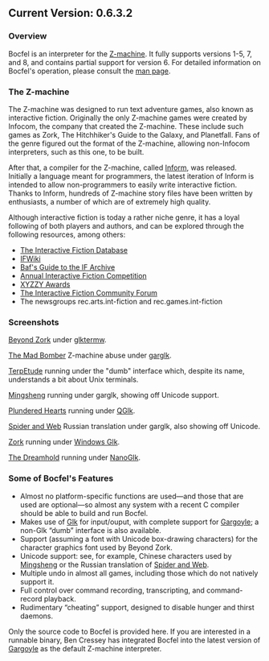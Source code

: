 ## Current Version: 0.6.3.2 ##

### Overview ###

Bocfel is an interpreter for the [Z-machine](http://en.wikipedia.org/wiki/Z-machine).  It fully supports versions 1-5, 7, and 8, and contains partial support for version 6.  For  detailed information on Bocfel's operation, please consult the [man page](http://bocfel.org/bocfel.html).

### The Z-machine ###
The Z-machine was designed to run text adventure games, also known as interactive fiction.  Originally the only Z-machine games were created by Infocom, the company that created the Z-machine.  These include such games as Zork, The Hitchhiker's Guide to the Galaxy, and Planetfall.  Fans of the genre figured out the format of the Z-machine, allowing non-Infocom interpreters, such as this one, to be built.

After that, a compiler for the Z-machine, called [Inform](http://www.inform-fiction.org/), was released.  Initially a language meant for programmers, the latest iteration of Inform is intended to allow non-programmers to easily write interactive fiction.  Thanks to Inform, hundreds of Z-machine story files have been written by enthusiasts, a number of which are of extremely high quality.

Although interactive fiction is today a rather niche genre, it has a loyal following of both players and authors, and can be explored through the following resources, among others:

  * [The Interactive Fiction Database](http://ifdb.tads.org/)
  * [IFWiki](http://www.ifwiki.org/)
  * [Baf's Guide to the IF Archive](http://www.wurb.com/if/)
  * [Annual Interactive Fiction Competition](http://www.ifcomp.org/)
  * [XYZZY Awards](http://xyzzyawards.org/)
  * [The Interactive Fiction Community Forum](http://www.intfiction.org/forum/)
  * The newsgroups rec.arts.int-fiction and rec.games.int-fiction

### Screenshots ###
[Beyond Zork](http://bocfel.org/screenshots/bd_curses.png) under [glktermw](http://www.eblong.com/zarf/glk/).

[The Mad Bomber](http://bocfel.org/screenshots/bomber_garglk.png) Z-machine abuse under [garglk](http://code.google.com/p/garglk/).

[TerpEtude](http://bocfel.org/screenshots/etude_none.png) running under the "dumb" interface which, despite its name, understands a bit about Unix terminals.

[Mingsheng](http://bocfel.org/screenshots/mingsheng_garglk.png) running under garglk, showing off Unicode support.

[Plundered Hearts](http://bocfel.org/screenshots/plundered_qglk.png) running under [QGlk](http://www.bubblycloud.com/qglk/).

[Spider and Web](http://bocfel.org/screenshots/tangler_garglk.png) Russian translation under garglk, also showing off Unicode.

[Zork](http://bocfel.org/screenshots/zork_winglk.png) running under [Windows Glk](http://www.ifarchive.org/indexes/if-archiveXprogrammingXglkXimplementations.html).

[The Dreamhold](http://bocfel.org/screenshots/dreamhold_nanoglk.png) running under [NanoGlk](http://www.ifarchive.org/indexes/if-archiveXprogrammingXglkXimplementations.html).

### Some of Bocfel's Features ###
  * Almost no platform-specific functions are used—and those that are used are optional—so almost any system with a recent C compiler should be able to build and run Bocfel.
  * Makes use of [Glk](http://eblong.com/zarf/glk/) for input/ouput, with complete support for [Gargoyle](http://garglk.googlecode.com/); a non-Glk “dumb” interface is also available.
  * Support (assuming a font with Unicode box-drawing characters) for the character graphics font used by Beyond Zork.
  * Unicode support: see, for example, Chinese characters used by [Mingsheng](http://ifdb.tads.org/viewgame?id=wjkg89918ttdbkm2) or the Russian translation of [Spider and Web](http://ifdb.tads.org/viewgame?id=2xyccw3pe0uovfad).
  * Multiple undo in almost all games, including those which do not natively support it.
  * Full control over command recording, transcripting, and command-record playback.
  * Rudimentary “cheating” support, designed to disable hunger and thirst daemons.

Only the source code to Bocfel is provided here.  If you are interested in a runnable binary, Ben Cressey has integrated Bocfel into the latest version of
[Gargoyle](http://garglk.googlecode.com/) as the default Z-machine interpreter.